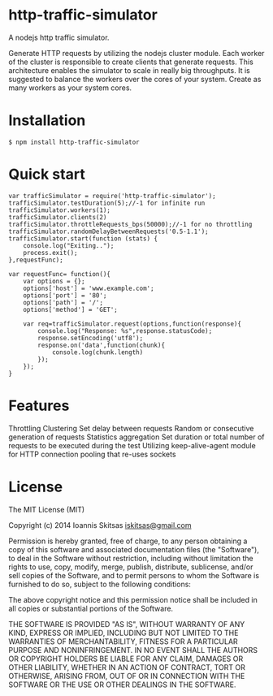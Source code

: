 http-traffic-simulator
======================

A nodejs http traffic simulator.

Generate HTTP requests by utilizing the nodejs cluster module. Each worker of the cluster is responsible to create clients that generate requests. This architecture enables the simulator to scale in really big throughputs. It is suggested to balance the workers over the cores of your system. Create as many workers as your system cores.


Installation
============

    $ npm install http-traffic-simulator

Quick start
===========
    var trafficSimulator = require('http-traffic-simulator');
    trafficSimulator.testDuration(5);//-1 for infinite run
    trafficSimulator.workers(1);
    trafficSimulator.clients(2)
    trafficSimulator.throttleRequests_bps(50000);//-1 for no throttling
    trafficSimulator.randomDelayBetweenRequests('0.5-1.1');
    trafficSimulator.start(function (stats) {
        console.log("Exiting..");
        process.exit();
    },requestFunc);

    var requestFunc= function(){
        var options = {};
        options['host'] = 'www.example.com';
        options['port'] = '80';
        options['path'] = '/';
        options['method'] = 'GET';

        var req=trafficSimulator.request(options,function(response){
            console.log("Response: %s",response.statusCode);
            response.setEncoding('utf8');
            response.on('data',function(chunk){
                console.log(chunk.length)
            });
        });
    }


Features
========
Throttling
Clustering
Set delay between requests
Random or consecutive generation of requests
Statistics aggregation
Set duration or total number of requests to be executed during the test
Utilizing keep-alive-agent module for HTTP connection pooling that re-uses sockets

License
=======
The MIT License (MIT)

Copyright (c) 2014 Ioannis Skitsas iskitsas@gmail.com

Permission is hereby granted, free of charge, to any person obtaining a copy
of this software and associated documentation files (the "Software"), to deal
in the Software without restriction, including without limitation the rights
to use, copy, modify, merge, publish, distribute, sublicense, and/or sell
copies of the Software, and to permit persons to whom the Software is
furnished to do so, subject to the following conditions:

The above copyright notice and this permission notice shall be included in
all copies or substantial portions of the Software.

THE SOFTWARE IS PROVIDED "AS IS", WITHOUT WARRANTY OF ANY KIND, EXPRESS OR
IMPLIED, INCLUDING BUT NOT LIMITED TO THE WARRANTIES OF MERCHANTABILITY,
FITNESS FOR A PARTICULAR PURPOSE AND NONINFRINGEMENT. IN NO EVENT SHALL THE
AUTHORS OR COPYRIGHT HOLDERS BE LIABLE FOR ANY CLAIM, DAMAGES OR OTHER
LIABILITY, WHETHER IN AN ACTION OF CONTRACT, TORT OR OTHERWISE, ARISING FROM,
OUT OF OR IN CONNECTION WITH THE SOFTWARE OR THE USE OR OTHER DEALINGS IN
THE SOFTWARE.